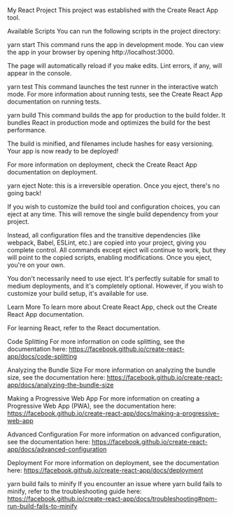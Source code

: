 My React Project
This project was established with the Create React App tool.

Available Scripts
You can run the following scripts in the project directory:

yarn start
This command runs the app in development mode.
You can view the app in your browser by opening http://localhost:3000.

The page will automatically reload if you make edits.
Lint errors, if any, will appear in the console.

yarn test
This command launches the test runner in the interactive watch mode.
For more information about running tests, see the Create React App documentation on running tests.

yarn build
This command builds the app for production to the build folder.
It bundles React in production mode and optimizes the build for the best performance.

The build is minified, and filenames include hashes for easy versioning.
Your app is now ready to be deployed!

For more information on deployment, check the Create React App documentation on deployment.

yarn eject
Note: this is a irreversible operation. Once you eject, there's no going back!

If you wish to customize the build tool and configuration choices, you can eject at any time. This will remove the single build dependency from your project.

Instead, all configuration files and the transitive dependencies (like webpack, Babel, ESLint, etc.) are copied into your project, giving you complete control. All commands except eject will continue to work, but they will point to the copied scripts, enabling modifications. Once you eject, you're on your own.

You don't necessarily need to use eject. It's perfectly suitable for small to medium deployments, and it's completely optional. However, if you wish to customize your build setup, it's available for use.

Learn More
To learn more about Create React App, check out the Create React App documentation.

For learning React, refer to the React documentation.

Code Splitting
For more information on code splitting, see the documentation here: https://facebook.github.io/create-react-app/docs/code-splitting

Analyzing the Bundle Size
For more information on analyzing the bundle size, see the documentation here: https://facebook.github.io/create-react-app/docs/analyzing-the-bundle-size

Making a Progressive Web App
For more information on creating a Progressive Web App (PWA), see the documentation here: https://facebook.github.io/create-react-app/docs/making-a-progressive-web-app

Advanced Configuration
For more information on advanced configuration, see the documentation here: https://facebook.github.io/create-react-app/docs/advanced-configuration

Deployment
For more information on deployment, see the documentation here: https://facebook.github.io/create-react-app/docs/deployment

yarn build fails to minify
If you encounter an issue where yarn build fails to minify, refer to the troubleshooting guide here: https://facebook.github.io/create-react-app/docs/troubleshooting#npm-run-build-fails-to-minify
 
 
